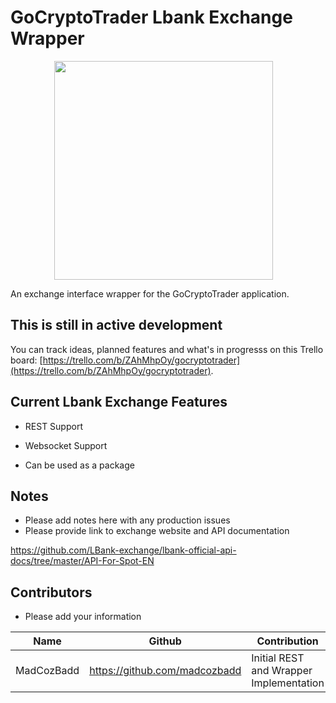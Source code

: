 
# GoCryptoTrader Lbank Exchange Wrapper

<img src="https://github.com/thrasher-corp/gocryptotrader/blob/master/web/src/assets/page-logo.png?raw=true" width="350px" height="350px" hspace="70">

An exchange interface wrapper for the GoCryptoTrader application.

## This is still in active development

 You can track ideas, planned features and what's in progresss on this Trello board: [https://trello.com/b/ZAhMhpOy/gocryptotrader](https://trello.com/b/ZAhMhpOy/gocryptotrader).

## Current Lbank Exchange Features

+ REST Support 
+ Websocket Support 

+ Can be used as a package

## Notes

+ Please add notes here with any production issues
+ Please provide link to exchange website and API documentation

https://github.com/LBank-exchange/lbank-official-api-docs/tree/master/API-For-Spot-EN

## Contributors

+ Please add your information

|Name|Github|Contribution|
|--|--|--|
|MadCozBadd|https://github.com/madcozbadd |Initial REST and Wrapper Implementation|
